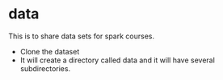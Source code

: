 # data
This is to share data sets for spark courses.

* Clone the dataset
* It will create a directory called data and it will have several subdirectories.
